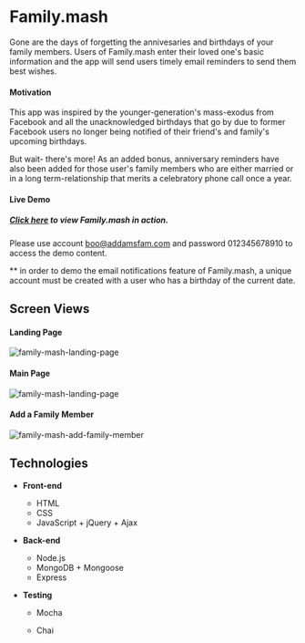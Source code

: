 # Family.mash

Gone are the days of forgetting the annivesaries and birthdays of your family members. Users of Family.mash enter their loved one's basic information and the app will send users timely email reminders to send them best wishes.

#### Motivation

This app was inspired by the younger-generation's mass-exodus from Facebook and all the unacknowledged birthdays that go by due to former Facebook users no longer being notified of their friend's and family's upcoming birthdays.

But wait- there's more! As an added bonus, anniversary reminders have also been added for those user's family members who are either married or in a long term-relationship that merits a celebratory phone call once a year.

#### Live Demo

##### [Click here](https://boiling-fjord-22651.herokuapp.com/) to view Family.mash in action.

Please use account boo@addamsfam.com and password 012345678910 to access the demo content.

** in order to demo the email notifications feature of Family.mash, a unique account must be created with a user who has a birthday of the current date.

## Screen Views

#### Landing Page

![family-mash-landing-page](https://user-images.githubusercontent.com/30470040/42547257-fd72e070-8475-11e8-980c-42f4351d501c.png)



#### Main Page

![family-mash-landing-page](https://user-images.githubusercontent.com/30470040/42547155-8b64098c-8475-11e8-9254-cede6019d052.jpg)



#### Add a Family Member

![family-mash-add-family-member](https://user-images.githubusercontent.com/30470040/42547186-b837ed34-8475-11e8-9962-c13d95f2cb56.jpg)

## Technologies

- **Front-end**

  - HTML
  - CSS
  - JavaScript + jQuery + Ajax

- **Back-end**

  - Node.js
  - MongoDB + Mongoose
  - Express

- **Testing**

  - Mocha

  - Chai
